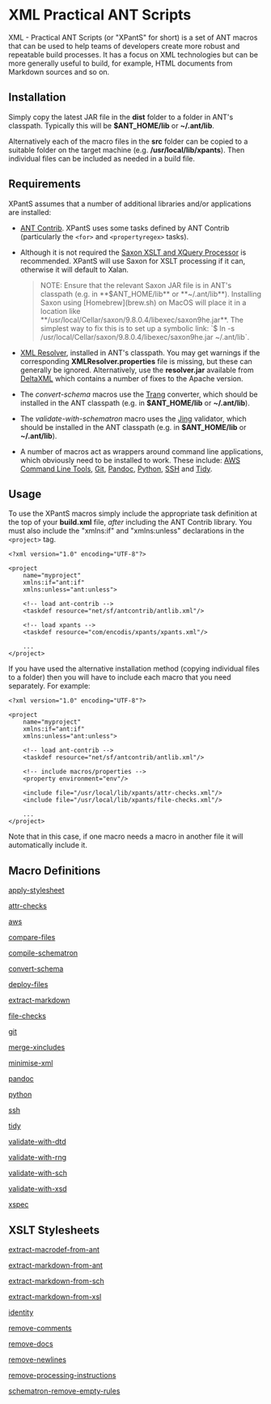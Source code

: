 # XML Practical ANT Scripts

XML - Practical ANT Scripts (or "XPantS" for short) is a set of ANT macros that can be used to help teams of developers create more robust and repeatable build processes. It has a focus on XML technologies but can be more generally useful to build, for example, HTML documents from Markdown
sources and so on.

## Installation

Simply copy the latest JAR file in the **dist** folder to a folder in ANT's classpath. Typically this will be **$ANT_HOME/lib** or **~/.ant/lib**.

Alternatively each of the macro files in the **src** folder can be copied to a suitable folder on the target machine (e.g. **/usr/local/lib/xpants**). Then individual files can be included as needed in a build file.

## Requirements

XPantS assumes that a number of additional libraries and/or applications are installed:

*   [ANT Contrib](https://sourceforge.net/projects/ant-contrib/files/ant-contrib/1.0b3/ant-contrib-1.0b3-bin.zip/download). XPantS uses some tasks defined by ANT Contrib (particularly the `<for>` and `<propertyregex>` tasks).

*   Although it is not required the [Saxon XSLT and XQuery Processor](https://www.saxonica.com/products/products.xml) is recommended. XPantS will use Saxon for XSLT processing if it can, otherwise it will default to Xalan.

    > NOTE: Ensure that the relevant Saxon JAR file is in ANT's classpath (e.g. in **$ANT_HOME/lib** or **~/.ant/lib**). Installing Saxon using [Homebrew](brew.sh) on MacOS will place it in a location like **/usr/local/Cellar/saxon/9.8.0.4/libexec/saxon9he.jar**. The simplest way to fix this is to set up a symbolic link: `$ ln -s /usr/local/Cellar/saxon/9.8.0.4/libexec/saxon9he.jar ~/.ant/lib`.

*   [XML Resolver](http://www.java2s.com/Code/Jar/x/Downloadxmlresolverjar.htm), installed in ANT's classpath. You may get warnings if the corresponding **XMLResolver.properties** file is missing, but these can generally be ignored. Alternatively, use the **resolver.jar** available from [DeltaXML](https://docs.deltaxml.com/core/current/samples/FilesWithCatalog/ReadMe.html) which contains a number of fixes to the Apache version.

*   The *convert-schema* macros use the [Trang](http://www.thaiopensource.com/relaxng/trang.html) converter, which should be installed in the ANT classpath (e.g. in **$ANT_HOME/lib** or **~/.ant/lib**).

*   The *validate-with-schematron* macro uses the [Jing](http://www.thaiopensource.com/relaxng/jing.html) validator, which should be installed in the ANT classpath (e.g. in **$ANT_HOME/lib** or **~/.ant/lib**).

*   A number of macros act as wrappers around command line applications, which obviously need to be installed to work. These include: [AWS Command Line Tools](https://aws.amazon.com/cli/), [Git](https://github.com/git/git), [Pandoc](https://pandoc.org/), [Python](https://www.python.org/), [SSH](https://www.ssh.com/ssh/) and [Tidy](http://www.html-tidy.org/).

## Usage

To use the XPantS macros simply include the appropriate task definition at the top of your **build.xml** file, *after* including the ANT Contrib library. You must also include the "xmlns:if" and "xmlns:unless" declarations in the `<project>` tag.

```
<?xml version="1.0" encoding="UTF-8"?>

<project
    name="myproject"
    xmlns:if="ant:if"
    xmlns:unless="ant:unless">

    <!-- load ant-contrib -->
    <taskdef resource="net/sf/antcontrib/antlib.xml"/>

    <!-- load xpants -->
    <taskdef resource="com/encodis/xpants/xpants.xml"/>

    ...
</project>
```

If you have used the alternative installation method (copying individual files to a folder) then you will have to include each macro that you need separately. For example:


```
<?xml version="1.0" encoding="UTF-8"?>

<project
    name="myproject"
    xmlns:if="ant:if"
    xmlns:unless="ant:unless">

    <!-- load ant-contrib -->
    <taskdef resource="net/sf/antcontrib/antlib.xml"/>

    <!-- include macros/properties -->
    <property environment="env"/>

    <include file="/usr/local/lib/xpants/attr-checks.xml"/>
    <include file="/usr/local/lib/xpants/file-checks.xml"/>

    ...
</project>
```

Note that in this case, if one macro needs a macro in another file it will automatically include it.


## Macro Definitions

[apply-stylesheet](apply-stylesheet.md)

[attr-checks](attr-checks.md)

[aws](aws.md)

[compare-files](compare-files.md)

[compile-schematron](compile-schematron.md)

[convert-schema](convert-schema.md)

[deploy-files](deploy-files.md)

[extract-markdown](extract-markdown.md)

[file-checks](file-checks.md)

[git](git.md)

[merge-xincludes](merge-xincludes.md)

[minimise-xml](minimise-xml.md)

[pandoc](pandoc.md)

[python](python.md)

[ssh](ssh.md)

[tidy](tidy.md)

[validate-with-dtd](validate-with-dtd.md)

[validate-with-rng](validate-with-rng.md)

[validate-with-sch](validate-with-sch.md)

[validate-with-xsd](validate-with-xsd.md)

[xspec](xspec.md)


## XSLT Stylesheets

[extract-macrodef-from-ant](extract-macrodef-from-ant.md)

[extract-markdown-from-ant](extract-markdown-from-ant.md)

[extract-markdown-from-sch](extract-markdown-from-sch.md)

[extract-markdown-from-xsl](extract-markdown-from-xsl.md)

[identity](identity.md)

[remove-comments](remove-comments.md)

[remove-docs](remove-docs.md)

[remove-newlines](remove-newlines.md)

[remove-processing-instructions](remove-processing-instructions.md)

[schematron-remove-empty-rules](schematron-remove-empty-rules.md)
